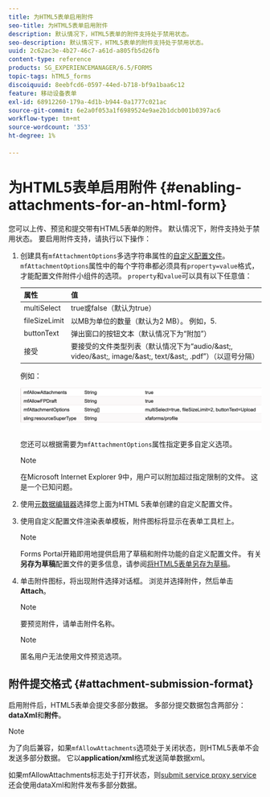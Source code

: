 ```yaml
---
title: 为HTML5表单启用附件
seo-title: 为HTML5表单启用附件
description: 默认情况下，HTML5表单的附件支持处于禁用状态。
seo-description: 默认情况下，HTML5表单的附件支持处于禁用状态。
uuid: 2c62ac3e-4b27-46c7-a61d-a805fb5d26fb
content-type: reference
products: SG_EXPERIENCEMANAGER/6.5/FORMS
topic-tags: hTML5_forms
discoiquuid: 8eebfcd6-0597-44ed-b718-bf9a1baa6c12
feature: 移动设备表单
exl-id: 68912260-179a-4d1b-b944-0a1777c021ac
source-git-commit: 6e2a0f053a1f6989524e9ae2b1dcb001b0397ac6
workflow-type: tm+mt
source-wordcount: '353'
ht-degree: 1%

---
```


# 为HTML5表单启用附件 {#enabling-attachments-for-an-html-form}

您可以上传、预览和提交带有HTML5表单的附件。 默认情况下，附件支持处于禁用状态。 要启用附件支持，请执行以下操作：

1. 创建具有`mfAttachmentOptions`多选字符串属性的[自定义配置文件](/help/forms/using/custom-profile.md)。 `mfAttachmentOptions`属性中的每个字符串都必须具有`property=value`格式，才能配置文件附件小组件的选项。 `property`和`value`可以具有以下任意值：

   | 属性 | 值 |
   |--- |---|
   | multiSelect | true或false（默认为true） |
   | fileSizeLimit | 以MB为单位的数量（默认为2 MB）。 例如，5. |
   | buttonText | 弹出窗口的按钮文本（默认情况下为“附加”） |
   | 接受 | 要接受的文件类型列表（默认情况下为“audio/&amp;ast;, video/&amp;ast;, image/&amp;ast;, text/&amp;ast;, .pdf”）（以逗号分隔） |

   例如：

   ![配置选项](assets/mfAttachmentOptions.png)

   您还可以根据需要为`mfAttachmentOptions`属性指定更多自定义选项。

   >[!NOTE]
   >
   >在Microsoft Internet Explorer 9中，用户可以附加超过指定限制的文件。 这是一个已知问题。

1. 使用[元数据编辑器](/help/forms/using/manage-form-metadata.md)选择您上面为HTML 5表单创建的自定义配置文件。
1. 使用自定义配置文件渲染表单模板，附件图标将显示在表单工具栏上。

   >[!NOTE]
   >
   >Forms Portal开箱即用地提供启用了草稿和附件功能的自定义配置文件。 有关&#x200B;**另存为草稿**&#x200B;配置文件的更多信息，请参阅[将HTML5表单另存为草稿](/help/forms/using/saving-html5-form-draft.md)。

1. 单击附件图标，将出现附件选择对话框。 浏览并选择附件，然后单击&#x200B;**Attach**。

   >[!NOTE]
   >
   >要预览附件，请单击附件名称。

   >[!NOTE]
   >
   >匿名用户无法使用文件预览选项。

## 附件提交格式 {#attachment-submission-format}

启用附件后，HTML5表单会提交多部分数据。 多部分提交数据包含两部分：**dataXml**&#x200B;和&#x200B;**附件**。

>[!NOTE]
>
>为了向后兼容，如果`mfAllowAttachments`选项处于关闭状态，则HTML5表单不会发送多部分数据。 它以&#x200B;**application/xml**&#x200B;格式发送简单数据xml。

如果mfAllowAttachments标志处于打开状态，则[submit service proxy service](/help/forms/using/service-proxy.md)还会使用dataXml和附件发布多部分数据。
